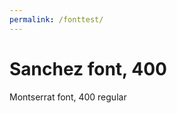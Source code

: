 ```yaml
---
permalink: /fonttest/
---
```


<!DOCTYPE html>
<html lang="en">
<head>
  <meta charset="UTF-8">
  <meta name="viewport" content="width=device-width, initial-scale=1.0">
  <meta http-equiv="X-UA-Compatible" content="ie=edge">
  <title>CSS @font-face</title>
  <link rel="stylesheet" href="style.css">
</head>
<body>
  <h1> Sanchez font, 400 </h1>
  <p> Montserrat font, 400 regular </p>
</body>
</html>
